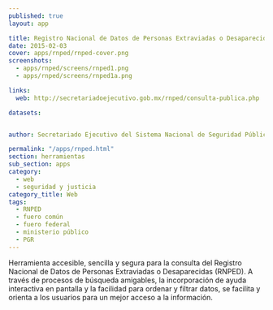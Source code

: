 ```yaml
---
published: true
layout: app

title: Registro Nacional de Datos de Personas Extraviadas o Desaparecidas | RNPED
date: 2015-02-03
cover: apps/rnped/rnped-cover.png
screenshots:
  - apps/rnped/screens/rnped1.png
  - apps/rnped/screens/rnped1a.png

links:
  web: http://secretariadoejecutivo.gob.mx/rnped/consulta-publica.php

datasets:


author: Secretariado Ejecutivo del Sistema Nacional de Seguridad Pública

permalink: "/apps/rnped.html"
section: herramientas
sub_section: apps
category:
  - web
  - seguridad y justicia
category_title: Web
tags:
  - RNPED
  - fuero común
  - fuero federal
  - ministerio público
  - PGR
---
```


Herramienta accesible, sencilla y segura para la consulta del Registro Nacional de Datos de Personas Extraviadas o Desaparecidas (RNPED). A través de procesos de búsqueda amigables, la incorporación de ayuda interactiva en pantalla y la facilidad para ordenar y filtrar datos, se facilita y orienta a los usuarios para un mejor acceso a la información.
